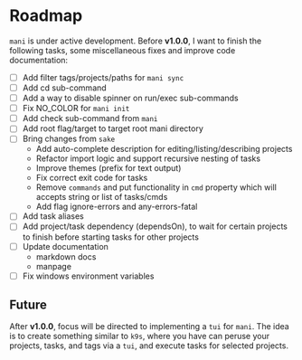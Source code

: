 # Roadmap

`mani` is under active development. Before **v1.0.0**, I want to finish the following tasks, some miscellaneous fixes and improve code documentation:

- [ ] Add filter tags/projects/paths for `mani sync`
- [ ] Add cd sub-command
- [ ] Add a way to disable spinner on run/exec sub-commands
- [ ] Fix NO_COLOR for `mani init`
- [ ] Add check sub-command from `mani`
- [ ] Add root flag/target to target root mani directory
- [ ] Bring changes from `sake`
  - Add auto-complete description for editing/listing/describing projects
  - Refactor import logic and support recursive nesting of tasks
  - Improve themes (prefix for text output)
  - Fix correct exit code for tasks
  - Remove `commands` and put functionality in `cmd` property which will accepts string or list of tasks/cmds
  - Add flag ignore-errors and any-errors-fatal
- [ ] Add task aliases
- [ ] Add project/task dependency (dependsOn), to wait for certain projects to finish before starting tasks for other projects
- [ ] Update documentation
  - markdown docs
  - manpage
- [ ] Fix windows environment variables

## Future

After **v1.0.0**, focus will be directed to implementing a `tui` for `mani`. The idea is to create something similar to `k9s`, where you have can peruse your projects, tasks, and tags via a `tui`, and execute tasks for selected projects.
